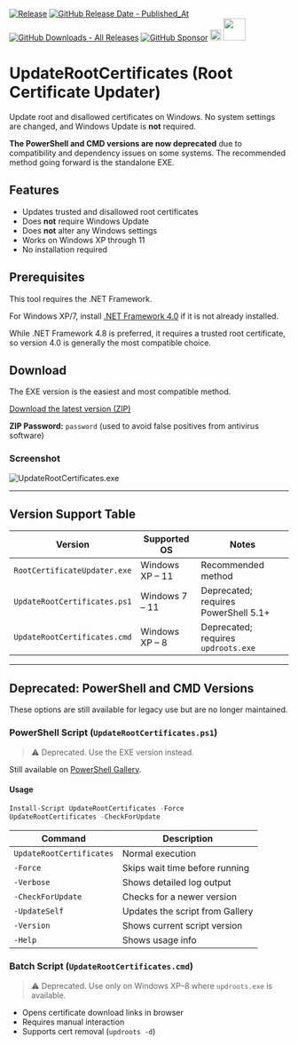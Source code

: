 [![Release](https://img.shields.io/github/v/release/asheroto/Root-Certificate-Updater)](https://github.com/asheroto/Root-Certificate-Updater/releases)
[![GitHub Release Date - Published_At](https://img.shields.io/github/release-date/asheroto/Root-Certificate-Updater)](https://github.com/asheroto/Root-Certificate-Updater/releases)
[![GitHub Downloads - All Releases](https://img.shields.io/github/downloads/asheroto/Root-Certificate-Updater/total)](https://github.com/asheroto/Root-Certificate-Updater/releases)
[![GitHub Sponsor](https://img.shields.io/github/sponsors/asheroto?label=Sponsor&logo=GitHub)](https://github.com/sponsors/asheroto?frequency=one-time&sponsor=asheroto)
<a href="https://ko-fi.com/asheroto"><img src="https://ko-fi.com/img/githubbutton_sm.svg" alt="Ko-Fi Button" height="20px"></a>
<a href="https://www.buymeacoffee.com/asheroto"><img src="https://img.buymeacoffee.com/button-api/?text=Buy me a coffee&emoji=&slug=Root-Certificate-Updater&button_colour=FFDD00&font_colour=000000&font_family=Lato&outline_colour=000000&coffee_colour=ffffff)" height="40px"></a>

# UpdateRootCertificates (Root Certificate Updater)

Update root and disallowed certificates on Windows. No system settings are changed, and Windows Update is **not** required.

**The PowerShell and CMD versions are now deprecated** due to compatibility and dependency issues on some systems. The recommended method going forward is the standalone EXE.

## Features

* Updates trusted and disallowed root certificates
* Does **not** require Windows Update
* Does **not** alter any Windows settings
* Works on Windows XP through 11
* No installation required

## Prerequisites
This tool requires the .NET Framework.

For Windows XP/7, install [.NET Framework 4.0](https://www.microsoft.com/en-us/download/details.aspx?id=17718&msockid=29520b892cd865e332cb1eae2d0e64c0) if it is not already installed.

While .NET Framework 4.8 is preferred, it requires a trusted root certificate, so version 4.0 is generally the most compatible choice.

## Download

The EXE version is the easiest and most compatible method.

[Download the latest version (ZIP)](https://github.com/asheroto/UpdateRootCertificates/releases/latest/download/UpdateRootCertificates.zip)

**ZIP Password:** `password` (used to avoid false positives from antivirus software)

### Screenshot
![UpdateRootCertificates.exe](https://github.com/user-attachments/assets/62538129-a827-4665-9735-87c8398f7e7f)

---

## Version Support Table

| Version                      | Supported OS    | Notes                                |
| ---------------------------- | --------------- | ------------------------------------ |
| `RootCertificateUpdater.exe` | Windows XP – 11 | Recommended method                   |
| `UpdateRootCertificates.ps1` | Windows 7 – 11  | Deprecated; requires PowerShell 5.1+ |
| `UpdateRootCertificates.cmd` | Windows XP – 8  | Deprecated; requires `updroots.exe`  |

---

## Deprecated: PowerShell and CMD Versions

These options are still available for legacy use but are no longer maintained.

### PowerShell Script (`UpdateRootCertificates.ps1`)

> ⚠️ Deprecated. Use the EXE version instead.

Still available on [PowerShell Gallery](https://www.powershellgallery.com/packages/UpdateRootCertificates).

#### Usage

```powershell
Install-Script UpdateRootCertificates -Force
UpdateRootCertificates -CheckForUpdate
```

| Command                  | Description                     |
| ------------------------ | ------------------------------- |
| `UpdateRootCertificates` | Normal execution                |
| `-Force`                 | Skips wait time before running  |
| `-Verbose`               | Shows detailed log output       |
| `-CheckForUpdate`        | Checks for a newer version      |
| `-UpdateSelf`            | Updates the script from Gallery |
| `-Version`               | Shows current script version    |
| `-Help`                  | Shows usage info                |

### Batch Script (`UpdateRootCertificates.cmd`)

> ⚠️ Deprecated. Use only on Windows XP–8 where `updroots.exe` is available.

* Opens certificate download links in browser
* Requires manual interaction
* Supports cert removal (`updroots -d`)

